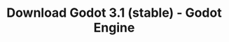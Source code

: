 ---
# Generated by /tools/generators/src/download_archive_generator !!! do not edit by hand !!!
title: 'Download Godot 3.1 (stable) - Godot Engine'
type: 'download/archive'
name: '3.1'
flavor: 'stable'
release_date: '2019-03-13T03:00:00-00:00'
release_notes: 'article/godot-3-1-released/'
primaryPlatforms:
  - 'android.apk'
  - 'macos.universal'
  - 'windows.64'
  - 'linux_server.headless.64'
  - 'web'
  - 'templates'
links:
  android.apk:
    name: 'android.apk'
    title: 'Android'
    caption: 'Universal APK (ARM64 + ARMv7 + x86_64 + x86)'
    tags:
      - 'APK download'
      - 'ARM64/v7'
      - 'x86 (64 & 32 bit)'
    hosts:
      github_builds:
        regular: 'https://github.com/godotengine/godot-builds/releases/download/3.1-stable/Godot_v3.1-stable_android_editor.apk'
        mono: '#'
      github:
        regular: 'https://github.com/godotengine/godot/releases/download/3.1-stable/Godot_v3.1-stable_android_editor.apk'
        mono: '#'
  macos.universal:
    name: 'macos.universal'
    title: 'macOS'
    caption: 'Universal (x86_64 + Apple Silicon)'
    tags:
      - 'Intel/Apple Silicon'
      - '64 bit'
    hosts:
      github_builds:
        regular: 'https://github.com/godotengine/godot-builds/releases/download/3.1-stable/Godot_v3.1-stable_osx.universal.zip'
        mono: 'https://github.com/godotengine/godot-builds/releases/download/3.1-stable/Godot_v3.1-stable_mono_osx.universal.zip'
      github:
        regular: 'https://github.com/godotengine/godot/releases/download/3.1-stable/Godot_v3.1-stable_osx.universal.zip'
        mono: 'https://github.com/godotengine/godot/releases/download/3.1-stable/Godot_v3.1-stable_mono_osx.universal.zip'
  windows.64:
    name: 'windows.64'
    title: 'Windows'
    caption: 'Standard (x86_64)'
    tags:
      - '64 bit'
    hosts:
      github_builds:
        regular: 'https://github.com/godotengine/godot-builds/releases/download/3.1-stable/Godot_v3.1-stable_win64.exe.zip'
        mono: 'https://github.com/godotengine/godot-builds/releases/download/3.1-stable/Godot_v3.1-stable_mono_win64.zip'
      github:
        regular: 'https://github.com/godotengine/godot/releases/download/3.1-stable/Godot_v3.1-stable_win64.exe.zip'
        mono: 'https://github.com/godotengine/godot/releases/download/3.1-stable/Godot_v3.1-stable_mono_win64.zip'
  linux_server.headless.64:
    name: 'linux_server.headless.64'
    title: 'Linux Server'
    caption: 'Headless (x86_64)'
    tags:
      - '64 bit'
      - 'Headless'
    hosts:
      github_builds:
        regular: 'https://github.com/godotengine/godot-builds/releases/download/3.1-stable/Godot_v3.1-stable_linux_headless.64.zip'
        mono: 'https://github.com/godotengine/godot-builds/releases/download/3.1-stable/Godot_v3.1-stable_mono_linux_headless_64.zip'
      github:
        regular: 'https://github.com/godotengine/godot/releases/download/3.1-stable/Godot_v3.1-stable_linux_headless.64.zip'
        mono: 'https://github.com/godotengine/godot/releases/download/3.1-stable/Godot_v3.1-stable_mono_linux_headless_64.zip'
  web:
    name: 'web'
    title: 'Web editor'
    caption: ''
    tags:
      - 'Self-hosted'
      - 'Cross-platform'
    hosts:
      github_builds:
        regular: 'https://github.com/godotengine/godot-builds/releases/download/3.1-stable/Godot_v3.1-stable_web_editor.zip'
        mono: '#'
      github:
        regular: 'https://github.com/godotengine/godot/releases/download/3.1-stable/Godot_v3.1-stable_web_editor.zip'
        mono: '#'
  linux.64:
    name: 'linux.64'
    title: 'Linux'
    caption: 'Standard (x86_64)'
    tags:
      - '64 bit'
    hosts:
      github_builds:
        regular: 'https://github.com/godotengine/godot-builds/releases/download/3.1-stable/Godot_v3.1-stable_x11.64.zip'
        mono: 'https://github.com/godotengine/godot-builds/releases/download/3.1-stable/Godot_v3.1-stable_mono_x11_64.zip'
      github:
        regular: 'https://github.com/godotengine/godot/releases/download/3.1-stable/Godot_v3.1-stable_x11.64.zip'
        mono: 'https://github.com/godotengine/godot/releases/download/3.1-stable/Godot_v3.1-stable_mono_x11_64.zip'
  linux.32:
    name: 'linux.32'
    title: 'Linux'
    caption: 'Standard (x86)'
    tags:
      - '32 bit'
    hosts:
      github_builds:
        regular: 'https://github.com/godotengine/godot-builds/releases/download/3.1-stable/Godot_v3.1-stable_x11.32.zip'
        mono: 'https://github.com/godotengine/godot-builds/releases/download/3.1-stable/Godot_v3.1-stable_mono_x11_32.zip'
      github:
        regular: 'https://github.com/godotengine/godot/releases/download/3.1-stable/Godot_v3.1-stable_x11.32.zip'
        mono: 'https://github.com/godotengine/godot/releases/download/3.1-stable/Godot_v3.1-stable_mono_x11_32.zip'
  windows.32:
    name: 'windows.32'
    title: 'Windows'
    caption: 'Standard (x86)'
    tags:
      - '32 bit'
    hosts:
      github_builds:
        regular: 'https://github.com/godotengine/godot-builds/releases/download/3.1-stable/Godot_v3.1-stable_win32.exe.zip'
        mono: 'https://github.com/godotengine/godot-builds/releases/download/3.1-stable/Godot_v3.1-stable_mono_win32.zip'
      github:
        regular: 'https://github.com/godotengine/godot/releases/download/3.1-stable/Godot_v3.1-stable_win32.exe.zip'
        mono: 'https://github.com/godotengine/godot/releases/download/3.1-stable/Godot_v3.1-stable_mono_win32.zip'
  linux_server.64:
    name: 'linux_server.64'
    title: 'Linux Server'
    caption: 'Standard (x86_64)'
    tags:
      - '64 bit'
    hosts:
      github_builds:
        regular: 'https://github.com/godotengine/godot-builds/releases/download/3.1-stable/Godot_v3.1-stable_linux_server.64.zip'
        mono: 'https://github.com/godotengine/godot-builds/releases/download/3.1-stable/Godot_v3.1-stable_mono_linux_server_64.zip'
      github:
        regular: 'https://github.com/godotengine/godot/releases/download/3.1-stable/Godot_v3.1-stable_linux_server.64.zip'
        mono: 'https://github.com/godotengine/godot/releases/download/3.1-stable/Godot_v3.1-stable_mono_linux_server_64.zip'
  aar_library:
    name: 'aar_library'
    title: 'AAR library'
    caption: ''
    tags:
      - 'Android plugins'
      - 'Java'
      - 'Kotlin'
    hosts:
      github_builds:
        regular: 'https://github.com/godotengine/godot-builds/releases/download/3.1-stable/godot-lib.3.1.stable.release.aar'
        mono: 'https://github.com/godotengine/godot-builds/releases/download/3.1-stable/godot-lib.3.1.stable.mono.release.aar'
      github:
        regular: 'https://github.com/godotengine/godot/releases/download/3.1-stable/godot-lib.3.1.stable.release.aar'
        mono: 'https://github.com/godotengine/godot/releases/download/3.1-stable/godot-lib.3.1.stable.mono.release.aar'
  templates:
    name: 'templates'
    title: 'Export templates'
    caption: ''
    tags:
      - 'Used to export your games to all supported platforms'
    hosts:
      github_builds:
        regular: 'https://github.com/godotengine/godot-builds/releases/download/3.1-stable/Godot_v3.1-stable_export_templates.tpz'
        mono: 'https://github.com/godotengine/godot-builds/releases/download/3.1-stable/Godot_v3.1-stable_mono_export_templates.tpz'
      github:
        regular: 'https://github.com/godotengine/godot/releases/download/3.1-stable/Godot_v3.1-stable_export_templates.tpz'
        mono: 'https://github.com/godotengine/godot/releases/download/3.1-stable/Godot_v3.1-stable_mono_export_templates.tpz'
---